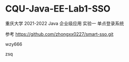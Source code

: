 # CQU-Java-EE-Lab1-SSO
重庆大学 2021-2022 Java 企业级应用 实验一 单点登录系统

参考 https://github.com/zhongxx0227/smart-sso.git

wzy666

zsq
